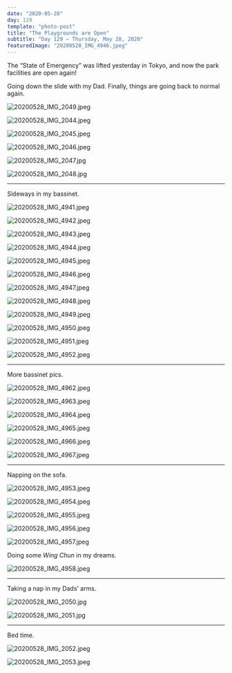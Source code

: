 ```yaml
---
date: "2020-05-28"
day: 129
template: "photo-post"
title: "The Playgrounds are Open"
subtitle: "Day 129 – Thursday, May 28, 2020"
featuredImage: "20200528_IMG_4946.jpeg"
---
```


The “State of Emergency” was lifted yesterday in Tokyo, and now the park facilities are open again!

Going down the slide with my Dad. Finally, things are going back to normal again.

![20200528_IMG_2049.jpeg](20200528_IMG_2049.jpeg)

![20200528_IMG_2044.jpeg](20200528_IMG_2044.jpeg)

![20200528_IMG_2045.jpeg](20200528_IMG_2045.jpeg)

![20200528_IMG_2046.jpeg](20200528_IMG_2046.jpeg)

![20200528_IMG_2047.jpg](20200528_IMG_2047.jpg)

![20200528_IMG_2048.jpg](20200528_IMG_2048.jpg)

<hr />

Sideways in my bassinet.

![20200528_IMG_4941.jpeg](20200528_IMG_4941.jpeg)

![20200528_IMG_4942.jpeg](20200528_IMG_4942.jpeg)

![20200528_IMG_4943.jpeg](20200528_IMG_4943.jpeg)

![20200528_IMG_4944.jpeg](20200528_IMG_4944.jpeg)

![20200528_IMG_4945.jpeg](20200528_IMG_4945.jpeg)

![20200528_IMG_4946.jpeg](20200528_IMG_4946.jpeg)

![20200528_IMG_4947.jpeg](20200528_IMG_4947.jpeg)

![20200528_IMG_4948.jpeg](20200528_IMG_4948.jpeg)

![20200528_IMG_4949.jpeg](20200528_IMG_4949.jpeg)

![20200528_IMG_4950.jpeg](20200528_IMG_4950.jpeg)

![20200528_IMG_4951.jpeg](20200528_IMG_4951.jpeg)

![20200528_IMG_4952.jpeg](20200528_IMG_4952.jpeg)

<hr />

More bassinet pics.

![20200528_IMG_4962.jpeg](20200528_IMG_4962.jpeg)

![20200528_IMG_4963.jpeg](20200528_IMG_4963.jpeg)

![20200528_IMG_4964.jpeg](20200528_IMG_4964.jpeg)

![20200528_IMG_4965.jpeg](20200528_IMG_4965.jpeg)

![20200528_IMG_4966.jpeg](20200528_IMG_4966.jpeg)

![20200528_IMG_4967.jpeg](20200528_IMG_4967.jpeg)

<hr />

Napping on the sofa.

![20200528_IMG_4953.jpeg](20200528_IMG_4953.jpeg)

![20200528_IMG_4954.jpeg](20200528_IMG_4954.jpeg)

![20200528_IMG_4955.jpeg](20200528_IMG_4955.jpeg)

![20200528_IMG_4956.jpeg](20200528_IMG_4956.jpeg)

![20200528_IMG_4957.jpeg](20200528_IMG_4957.jpeg)

Doing some <i>Wing Chun</i> in my dreams.

![20200528_IMG_4958.jpeg](20200528_IMG_4958.jpeg)

<hr />

Taking a nap in my Dads’ arms.

![20200528_IMG_2050.jpg](20200528_IMG_2050.jpg)

![20200528_IMG_2051.jpg](20200528_IMG_2051.jpg)

<hr />

Bed time.

![20200528_IMG_2052.jpeg](20200528_IMG_2052.jpeg)

![20200528_IMG_2053.jpeg](20200528_IMG_2053.jpeg)
